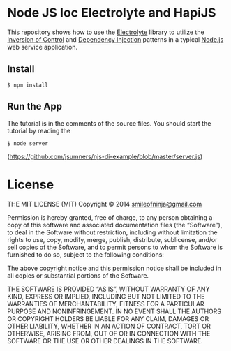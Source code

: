 # Node JS Ioc Electrolyte and HapiJS

This repository shows how to use the
[Electrolyte](https://www.npmjs.com/package/electrolyte) library to utilize
the
[Inversion of Control](https://en.wikipedia.org/wiki/Inversion_of_control)
and
[Dependency Injection](https://en.wikipedia.org/wiki/Dependency_injection)
patterns in a typical [Node.js](http://nodejs.org/) web service application.

## Install

    $ npm install 

## Run the App
The tutorial is in the comments of the source files. You should start
the tutorial by reading the

	$ node server 

(https://github.com/jsumners/njs-di-example/blob/master/server.js)


# License


THE MIT LICENSE (MIT) Copyright © 2014 smileofninja@gmail.com

Permission is hereby granted, free of charge, to any person obtaining a copy of this software and associated documentation files (the “Software”), to deal in the Software without restriction, including without limitation the rights to use, copy, modify, merge, publish, distribute, sublicense, and/or sell copies of the Software, and to permit persons to whom the Software is furnished to do so, subject to the following conditions:

The above copyright notice and this permission notice shall be included in all copies or substantial portions of the Software.

THE SOFTWARE IS PROVIDED “AS IS”, WITHOUT WARRANTY OF ANY KIND, EXPRESS OR IMPLIED, INCLUDING BUT NOT LIMITED TO THE WARRANTIES OF MERCHANTABILITY, FITNESS FOR A PARTICULAR PURPOSE AND NONINFRINGEMENT. IN NO EVENT SHALL THE AUTHORS OR COPYRIGHT HOLDERS BE LIABLE FOR ANY CLAIM, DAMAGES OR OTHER LIABILITY, WHETHER IN AN ACTION OF CONTRACT, TORT OR OTHERWISE, ARISING FROM, OUT OF OR IN CONNECTION WITH THE SOFTWARE OR THE USE OR OTHER DEALINGS IN THE SOFTWARE.